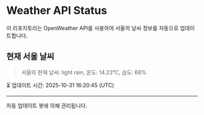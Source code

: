 
# Weather API Status

이 리포지토리는 OpenWeather API를 사용하여 서울의 날씨 정보를 자동으로 업데이트합니다.

## 현재 서울 날씨
> 서울의 현재 날씨: light rain, 온도: 14.23°C, 습도: 68%

⏳ 업데이트 시간: 2025-10-31 16:20:45 (UTC)

---
자동 업데이트 봇에 의해 관리됩니다.

